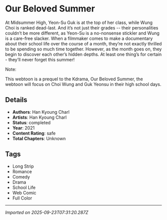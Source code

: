 # Our Beloved Summer

At Midsummer High, Yeon-Su Guk is at the top of her class, while Wung Choi is ranked dead-last. And it’s not just their grades -- their personalities couldn’t be more different, as Yeon-Su is a no-nonsense stickler and Wung is a care-free slacker. When a filmmaker comes to make a documentary about their school life over the course of a month, they’re not exactly thrilled to be spending so much time together. However, as the month goes on, they begin to discover each other’s hidden depths. At least one thing’s for certain - they’ll never forget this summer!

Note:

This webtoon is a prequel to the Kdrama, Our Beloved Summer, the webtoon will focus on Choi Wung and Guk Yeonsu in their high school days.

## Details
- **Authors**: Han Kyoung Charl
- **Artists**: Han Kyoung Charl
- **Status**: completed
- **Year**: 2021
- **Content Rating**: safe
- **Total Chapters**: Unknown

## Tags
- Long Strip
- Romance
- Comedy
- Drama
- School Life
- Web Comic
- Full Color

---
*Imported on 2025-09-23T07:31:20.287Z*
